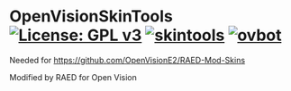 OpenVisionSkinTools [![License: GPL v3](https://img.shields.io/badge/License-GPLv3-blue.svg)](https://www.gnu.org/licenses/gpl-3.0) [![skintools](https://github.com/OpenVisionE2/OpenVisionSkinTools/actions/workflows/skintools.yml/badge.svg)](https://github.com/OpenVisionE2/OpenVisionSkinTools/actions/workflows/skintools.yml) [![ovbot](https://github.com/OpenVisionE2/OpenVisionSkinTools/actions/workflows/ovbot.yml/badge.svg)](https://github.com/OpenVisionE2/OpenVisionSkinTools/actions/workflows/ovbot.yml)
===================
Needed for https://github.com/OpenVisionE2/RAED-Mod-Skins

Modified by RAED for Open Vision
